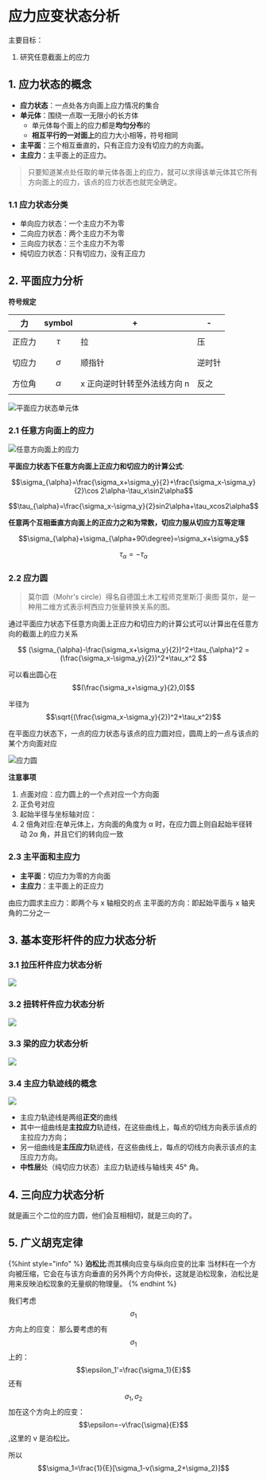 # 应力应变状态分析

主要目标：

1. 研究任意截面上的应力

## 1. 应力状态的概念

-   **应力状态**：一点处各方向面上应力情况的集合
-   **单元体**：围绕一点取一无限小的长方体
    -   单元体每个面上的应力都是**均匀分布**的
    -   **相互平行的一对面上**的应力大小相等，符号相同
-   **主平面**：三个相互垂直的，只有正应力没有切应力的方向面。
-   **主应力**：主平面上的正应力。

> 只要知道某点处任取的单元体各面上的应力，就可以求得该单元体其它所有方向面上的应力，该点的应力状态也就完全确定。

### 1.1 应力状态分类

-   单向应力状态：一个主应力不为零
-   二向应力状态：两个主应力不为零
-   三向应力状态：三个主应力不为零
-   纯切应力状态：只有切应力，没有正应力

## 2. 平面应力分析

**符号规定**

| 力     | symbol     | +                            | -      |
| ------ | ---------- | ---------------------------- | ------ |
| 正应力 | $$\tau$$   | 拉                           | 压     |
| 切应力 | $$\sigma$$ | 顺指针                       | 逆时针 |
| 方位角 | $$\alpha$$ | x 正向逆时针转至外法线方向 n | 反之   |

![平面应力状态单元体](./img/平面应力状态单元体.png)

### 2.1 任意方向面上的应力

![任意方向面上的应力](./img/平面应力任意方向上的应力.png)

**平面应力状态下任意方向面上正应力和切应力的计算公式**:

$$\sigma_{\alpha}=\frac{\sigma_x+\sigma_y}{2}+\frac{\sigma_x-\sigma_y}{2}\cos 2\alpha-\tau_x\sin2\alpha$$

$$\tau_{\alpha}=\frac{\sigma_x-\sigma_y}{2}sin2\alpha+\tau_xcos2\alpha$$

**任意两个互相垂直方向面上的正应力之和为常数，切应力服从切应力互等定理**

$$\sigma_{\alpha}+\sigma_{\alpha+90\degree}=\sigma_x+\sigma_y$$

$$\tau_{\alpha}=-\tau_{\alpha}$$

### 2.2 应力圆

> 莫尔圆（Mohr's circle）得名自德国土木工程师克里斯汀·奥图·莫尔，是一种用二维方式表示柯西应力张量转换关系的图。

通过平面应力状态下任意方向面上正应力和切应力的计算公式可以计算出在任意方向的截面上的应力关系

$$
(\sigma_{\alpha}-\frac{\sigma_x+\sigma_y}{2})^2+\tau_{\alpha}^2
= (\frac{\sigma_x-\sigma_y}{2})^2+\tau_x^2
$$

可以看出圆心在
$$(\frac{\sigma_x+\sigma_y}{2},0)$$

半径为
$$\sqrt{(\frac{\sigma_x-\sigma_y}{2})^2+\tau_x^2}$$

在平面应力状态下，一点的应力状态与该点的应力圆对应，圆周上的一点与该点的某个方向面对应

![应力圆](./img/应力圆.png)

**注意事项**

1. 点面对应：应力圆上的一个点对应一个方向面
2. 正负号对应
3. 起始半径与坐标轴对应：
4. 2 倍角对应:在单元体上，方向面的角度为 α 时，在应力圆上则自起始半径转动 2α 角，并且它们的转向应一致

### 2.3 主平面和主应力

-   **主平面**：切应力为零的方向面
-   **主应力**：主平面上的正应力

由应力圆求主应力：即两个与 x 轴相交的点
主平面的方向：即起始平面与 x 轴夹角的二分之一

## 3. **基本变形杆件**的应力状态分析

### 3.1 拉压杆件应力状态分析

![](./img/拉压杆应力状态.png)

### 3.2 扭转杆件应力状态分析

![](./img//扭转杆件应力状态.png)

### 3.3 梁的应力状态分析

![](./img/梁的应力状态分析.png)

### 3.4 主应力轨迹线的概念

![](./img/主应力轨迹线.png)

-   主应力轨迹线是两组**正交**的曲线
-   其中一组曲线是**主拉应力**轨迹线，在这些曲线上，每点的切线方向表示该点的主拉应力方向；
-   另一组曲线是**主压应力**轨迹线，在这些曲线上，每点的切线方向表示该点的主压应力方向。
-   **中性层**处（纯切应力状态）主应力轨迹线与轴线夹 45° 角。

## 4. 三向应力状态分析

就是画三个二位的应力圆，他们会互相相切，就是三向的了。

## 5. 广义胡克定律

{%hint style="info" %}
**泊松比**:而其横向应变与纵向应变的比率
当材料在一个方向被压缩，它会在与该方向垂直的另外两个方向伸长，这就是泊松现象，泊松比是用来反映泊松现象的无量纲的物理量。
{% endhint %}

我们考虑$$\sigma_1$$方向上的应变：
那么要考虑的有$$\sigma_1$$上的：$$\epsilon_1'=\frac{\sigma_1}{E}$$
还有$$\sigma_1,\sigma_2$$加在这个方向上的应变：$$\epsilon=-v\frac{\sigma}{E}$$,这里的 v 是泊松比。

所以$$\sigma_1=\frac{1}{E}[\sigma_1-v(\sigma_2+\sigma_2)]$$
